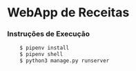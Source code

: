 # WebApp de Receitas

### Instruções de Execução

```bash
	$ pipenv install
	$ pipenv shell
	$ python3 manage.py runserver
```